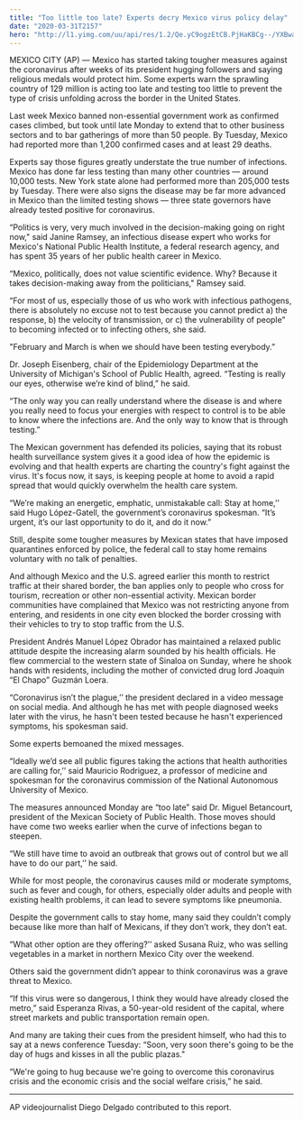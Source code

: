 ```yaml
---
title: "Too little too late? Experts decry Mexico virus policy delay"
date: "2020-03-31T2157"
hero: "http://l1.yimg.com/uu/api/res/1.2/Qe.yC9ogzEtCB.PjHaKBCg--/YXBwaWQ9eXRhY2h5b247aD04Njt3PTEzMDs-/https://media.zenfs.com/en/ap.org/af8790885132c2eaa7d82b8706fd45bc"
---
```

MEXICO CITY (AP) — Mexico has started taking tougher measures against
the coronavirus after weeks of its president hugging followers and
saying religious medals would protect him. Some experts warn the
sprawling country of 129 million is acting too late and testing too
little to prevent the type of crisis unfolding across the border in the
United States.

Last week Mexico banned non-essential government work as confirmed cases
climbed, but took until late Monday to extend that to other business
sectors and to bar gatherings of more than 50 people. By Tuesday, Mexico
had reported more than 1,200 confirmed cases and at least 29 deaths.

Experts say those figures greatly understate the true number of
infections. Mexico has done far less testing than many other countries —
around 10,000 tests. New York state alone had performed more than
205,000 tests by Tuesday. There were also signs the disease may be far
more advanced in Mexico than the limited testing shows — three state
governors have already tested positive for coronavirus.

“Politics is very, very much involved in the decision-making going on
right now," said Janine Ramsey, an infectious disease expert who works
for Mexico's National Public Health Institute, a federal research
agency, and has spent 35 years of her public health career in Mexico.

“Mexico, politically, does not value scientific evidence. Why? Because
it takes decision-making away from the politicians," Ramsey said.

“For most of us, especially those of us who work with infectious
pathogens, there is absolutely no excuse not to test because you cannot
predict a) the response, b) the velocity of transmission, or c) the
vulnerability of people" to becoming infected or to infecting others,
she said.

"February and March is when we should have been testing everybody.”

Dr. Joseph Eisenberg, chair of the Epidemiology Department at the
University of Michigan's School of Public Health, agreed. “Testing is
really our eyes, otherwise we’re kind of blind,” he said.

“The only way you can really understand where the disease is and where
you really need to focus your energies with respect to control is to be
able to know where the infections are. And the only way to know that is
through testing.”

The Mexican government has defended its policies, saying that its robust
health surveillance system gives it a good idea of how the epidemic is
evolving and that health experts are charting the country's fight
against the virus. It's focus now, it says, is keeping people at home to
avoid a rapid spread that would quickly overwhelm the health care
system.

“We’re making an energetic, emphatic, unmistakable call: Stay at home,’’
said Hugo López-Gatell, the government’s coronavirus spokesman. “It’s
urgent, it’s our last opportunity to do it, and do it now.”

Still, despite some tougher measures by Mexican states that have imposed
quarantines enforced by police, the federal call to stay home remains
voluntary with no talk of penalties.

And although Mexico and the U.S. agreed earlier this month to restrict
traffic at their shared border, the ban applies only to people who cross
for tourism, recreation or other non-essential activity. Mexican border
communities have complained that Mexico was not restricting anyone from
entering, and residents in one city even blocked the border crossing
with their vehicles to try to stop traffic from the U.S.

President Andrés Manuel López Obrador has maintained a relaxed public
attitude despite the increasing alarm sounded by his health officials.
He flew commercial to the western state of Sinaloa on Sunday, where he
shook hands with residents, including the mother of convicted drug lord
Joaquín “El Chapo” Guzmán Loera.

“Coronavirus isn’t the plague,’’ the president declared in a video
message on social media. And although he has met with people diagnosed
weeks later with the virus, he hasn't been tested because he hasn't
experienced symptoms, his spokesman said.

Some experts bemoaned the mixed messages.

“Ideally we’d see all public figures taking the actions that health
authorities are calling for,’’ said Mauricio Rodriguez, a professor of
medicine and spokesman for the coronavirus commission of the National
Autonomous University of Mexico.

The measures announced Monday are “too late” said Dr. Miguel Betancourt,
president of the Mexican Society of Public Health. Those moves should
have come two weeks earlier when the curve of infections began to
steepen.

“We still have time to avoid an outbreak that grows out of control but
we all have to do our part,’’ he said.

While for most people, the coronavirus causes mild or moderate symptoms,
such as fever and cough, for others, especially older adults and people
with existing health problems, it can lead to severe symptoms like
pneumonia.

Despite the government calls to stay home, many said they couldn’t
comply because like more than half of Mexicans, if they don’t work, they
don’t eat.

“What other option are they offering?’’ asked Susana Ruiz, who was
selling vegetables in a market in northern Mexico City over the weekend.

Others said the government didn’t appear to think coronavirus was a
grave threat to Mexico.

“If this virus were so dangerous, I think they would have already closed
the metro,” said Esperanza Rivas, a 50-year-old resident of the capital,
where street markets and public transportation remain open.

And many are taking their cues from the president himself, who had this
to say at a news conference Tuesday: “Soon, very soon there's going to
be the day of hugs and kisses in all the public plazas."

“We're going to hug because we're going to overcome this coronavirus
crisis and the economic crisis and the social welfare crisis,” he said.

______

AP videojournalist Diego Delgado contributed to this report.